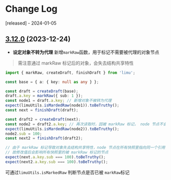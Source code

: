 # Change Log

[released] - 2024-01-05

## [3.12.0](xx) (2023-12-24)

* **设定对象不转为代理** 新增`markRaw`函数，用于标记不需要被代理的对象节点

> 需注意通过 markRaw 标记后的对象，会失去结构共享特性

```ts
import { markRaw, createDraft, finishDraft } from 'limu';

const base = { a: { key: null as any } };

const draft = createDraft(base);
draft.a.key = markRaw({ sub: 1 });
const node1 = draft.a.key; // 新增对象不被转为代理
expect(limuUtils.isMardedRaw(node1)).toBeTruthy();
const next = finishDraft(draft);

const draft2 = createDraft(next);
const node2 = draft2.a.key; // 再次读取时，因被 markRaw 标记， node 节点不会被转为代理
expect(limuUtils.isMardedRaw(node2)).toBeTruthy();
node2.sub = 100;
const next2 = finishDraft(draft2);

// 由于 markRaw 标记导致对象失去结构共享特性，node 节点在所有快照里指向同一个引用，
// 故修改值后会影响所有快照里的被 markRaw 标记的节点
expect(next.a.key.sub === 100).toBeTruthy();
expect(next2.a.key.sub === 100).toBeTruthy();
```

可通过`limuUtils.isMarkedRaw` 判断节点是否已被 `markRaw`标记